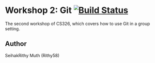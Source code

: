 # Workshop 2: Git [![Build Status](https://travis-ci.org/Rithy58/Workshop2.svg?branch=master)](https://travis-ci.org/Rithy58/Workshop2)

The second workshop of CS326, which covers how to use Git in a group setting.

## Author
SeihakRithy Muth (Rithy58)
